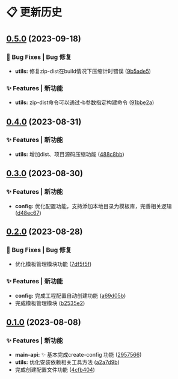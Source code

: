 # 📋 更新历史 



## [0.5.0](https://github.com/yun8711/yun-kit/compare/v0.4.0...v0.5.0) (2023-09-18)


### 🐛 Bug Fixes | Bug 修复

* **utils:** 修复zip-dist在build情况下压缩计时错误 ([9b5ade5](https://github.com/yun8711/yun-kit/commit/9b5ade5f1b57327a33359663eec5636054018fd4))


### ✨ Features | 新功能

* **utils:** zip-dist命令可以通过-b参数指定构建命令 ([91bbe2a](https://github.com/yun8711/yun-kit/commit/91bbe2a4ae67cd784276cc10376e86c014f73500))

## [0.4.0](https://github.com/yun8711/yun-kit/compare/v0.3.0...v0.4.0) (2023-08-31)


### ✨ Features | 新功能

* **utils:** 增加dist、项目源码压缩功能 ([488c8bb](https://github.com/yun8711/yun-kit/commit/488c8bb8238d29315507cee2eeddf2e3479c60fc))

## [0.3.0](https://github.com/yun8711/yun-kit/compare/v0.2.0...v0.3.0) (2023-08-30)


### ✨ Features | 新功能

* **config:** 优化配置功能，支持添加本地目录为模板库，完善相关逻辑 ([d48ec67](https://github.com/yun8711/yun-kit/commit/d48ec67927cf63c33e576e5627e51526d585213b))

## [0.2.0](https://github.com/yun8711/yun-kit/compare/0.1.0...v0.2.0) (2023-08-28)


### 🐛 Bug Fixes | Bug 修复

* 优化模板管理模块功能 ([7df5f5f](https://github.com/yun8711/yun-kit/commit/7df5f5f56374b84bc4e4d5e03e6c7e54295ddf52))


### ✨ Features | 新功能

* **config:** 完成工程配置自动创建功能 ([a69d05b](https://github.com/yun8711/yun-kit/commit/a69d05b763478ddcde33436d0090231eaa08a7da))
* 完成模板管理模块 ([b2535e2](https://github.com/yun8711/yun-kit/commit/b2535e297dba0a02e7a8c62561fb82b9b349c1c9))

## [0.1.0](https://github.com/yun8711/yun-kit/compare/4cfb404a64a2de8805f2d39ef11e0acaf3de8bf5...0.1.0) (2023-08-08)


### ✨ Features | 新功能

* **main-api:** :sparkles: 基本完成create-config 功能 ([2957566](https://github.com/yun8711/yun-kit/commit/2957566f1382165cee467ade3cf2383f64e755fa))
* **utils:** 优化安装依赖相关工具方法 ([a2a7d9b](https://github.com/yun8711/yun-kit/commit/a2a7d9b635f46f372fad38efb41b664bbbde8e44))
* 完成创建配置文件功能 ([4cfb404](https://github.com/yun8711/yun-kit/commit/4cfb404a64a2de8805f2d39ef11e0acaf3de8bf5))